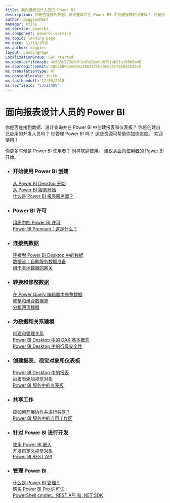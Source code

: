 ```yaml
---
title: 面向报表设计人员的 Power BI
description: 你是否连接到数据、设计查询并在 Power BI 中创建报表和仪表板？ 你是创建自己应用的开发人员还是 Power BI 管理员？
author: maggiesMSFT
manager: kfile
ms.service: powerbi
ms.component: powerbi-service
ms.topic: landing-page
ms.date: 11/19/2018
ms.author: maggies
layout: LandingPage
LocalizationGroup: Get started
ms.openlocfilehash: 4e585c573e9df1e0189eebb67914b2fa168b9b45
ms.sourcegitcommit: 2882b8962ed03c188257c042e537c76b052545c5
ms.translationtype: HT
ms.contentlocale: zh-CN
ms.lasthandoff: 12/08/2018
ms.locfileid: "53111489"
---
```

# <a name="power-bi-for-report-designers"></a>面向报表设计人员的 Power BI

你是否连接到数据、设计查询并在 Power BI 中创建报表和仪表板？ 你是创建自己应用的开发人员吗？ 你管理 Power BI 吗？ 这些资源可帮助你加快进度。 欢迎使用！

你更多时候是 Power BI 使用者？ 同样欢迎使用。 建议从[面向使用者的 Power BI](consumer/power-bi-consumer-landing.md) 开始。

<ul class="panelContent cardsF"> 
              <li> 
                             <div class="cardSize"> 
                                           <div class="cardPadding"> 
                                                          <div class="card"> 
                                                                        <div class="cardText"> 
                                                                                      <h3>开始使用 Power BI 创建</h3> 
                                                                                      <p></p>
                                                                                            <a href="desktop-what-is-desktop.md">从 Power BI Desktop 开始</a><br/> 
                                                                                            <a href="power-bi-overview.md">从 Power BI 服务开始</a><br/> 
                                                                                            <a href="report-server/get-started.md">什么是 Power BI 报表服务器？</a>
                                                                        </div> 
                                                          </div> 
                                           </div> 
                             </div> 
              </li>
              <li> 
                             <div class="cardSize"> 
                                           <div class="cardPadding"> 
                                                          <div class="card"> 
                                                                        <div class="cardText"> 
                                                                                      <h3>Power BI 许可</h3> 
                                                                                      <p></p>
                                                                                            <a href="service-admin-licensing-organization.md">组织中的 Power BI 许可</a><br/> 
                                                                                            <a href="service-premium.md">Power BI Premium：这是什么？</a> 
                                                                        </div> 
                                                          </div> 
                                           </div> 
                             </div> 
              </li>
              <li> 
                             <div class="cardSize"> 
                                           <div class="cardPadding"> 
                                                          <div class="card"> 
                                                                        <div class="cardText"> 
                                                                                      <h3>连接到数据</h3> 
                                                                                      <p></p>
                                                                                            <a href="desktop-quickstart-connect-to-data.md">连接到 Power BI Desktop 中的数据</a><br/> 
                                                                                            <a href="service-dataflows-overview.md">数据流：自助服务数据准备</a><br/> 
                                                                                            <a href="service-gateway-install.md">用于本地数据的网关</a>
                                                                        </div> 
                                                          </div> 
                                           </div> 
                             </div> 
              </li>
              <li> 
                             <div class="cardSize"> 
                                           <div class="cardPadding"> 
                                                          <div class="card"> 
                                                                        <div class="cardText"> 
                                                                                      <h3>转换和修整数据</h3> 
                                                                                      <p></p>
                                                                                            <a href="desktop-common-query-tasks.md">在 Power Query 编辑器中修整数据</a><br/> 
                                                                                            <a href="desktop-shape-and-combine-data.md">修整和组合数据源</a><br/> 
                                                                                            <a href="desktop-tutorial-importing-and-analyzing-data-from-a-web-page.md">分析网页数据</a>
                                                                        </div> 
                                                          </div> 
                                           </div> 
                             </div> 
              </li>
              <li> 
                             <div class="cardSize"> 
                                           <div class="cardPadding"> 
                                                          <div class="card"> 
                                                                       <div class="cardText"> 
                                                                                      <h3>为数据和关系建模</h3> 
                                                                                      <p></p>
                                                                                            <a href="desktop-create-and-manage-relationships.md">创建和管理关系</a><br/>
                                                                                            <a href="desktop-quickstart-learn-dax-basics.md">Power BI Desktop 中的 DAX 基本概念</a><br/> 
                                                                                            <a href="service-admin-rls.md">Power BI Desktop 中的行级安全性</a> 
                                                                        </div> 
                                                          </div> 
                                           </div> 
                             </div> 
              </li>
              <li> 
                             <div class="cardSize"> 
                                           <div class="cardPadding"> 
                                                          <div class="card"> 
                                                                        <div class="cardText"> 
                                                                                      <h3>创建报表、视觉对象和仪表板</h3> 
                                                                                      <p></p>
                                                                                            <a href="desktop-report-view.md">Power BI Desktop 中的报表</a><br/> 
                                                                                            <a href="power-bi-report-add-visualizations-i.md">向报表添加视觉对象</a><br/> 
                                                                                            <a href="service-dashboard-create.md">Power BI 服务中的仪表板</a>
                                                                        </div> 
                                                          </div> 
                                           </div> 
                             </div> 
              </li>
              <li> 
                             <div class="cardSize"> 
                                           <div class="cardPadding"> 
                                                          <div class="card"> 
                                                                        <div class="cardText"> 
                                                                                      <h3>共享工作</h3> 
                                                                                      <p></p>
                                                                                            <a href="service-how-to-collaborate-distribute-dashboards-reports.md">应如何开展协作并进行共享？</a><br/>
                                                                                            <a href="service-create-workspaces.md">Power BI 服务中的应用工作区</a> 
                                                                        </div> 
                                                          </div> 
                                           </div> 
                             </div> 
              </li>
              <li> 
                             <div class="cardSize"> 
                                           <div class="cardPadding"> 
                                                          <div class="card"> 
                                                                        <div class="cardText"> 
                                                                                      <h3>针对 Power BI 进行开发</h3> 
                                                                                      <p></p>
                                                                                            <a href="developer/embedding.md">使用 Power BI 嵌入</a><br/> 
                                                                                            <a href="developer/custom-visual-develop-tutorial.md">开发自定义视觉对象</a><br/> 
                                                                                            <a href="https://docs.microsoft.com/rest/api/power-bi">Power BI REST API</a>
                                                                        </div> 
                                                          </div> 
                                           </div> 
                             </div> 
              </li>
              <li> 
                             <div class="cardSize"> 
                                           <div class="cardPadding"> 
                                                          <div class="card"> 
                                                                        <div class="cardText"> 
                                                                                      <h3>管理 Power BI</h3> 
                                                                                      <p></p>
                                                                                            <a href="service-admin-administering-power-bi-in-your-organization.md">什么是 Power BI 管理？</a><br/> 
                                                                                            <a href="service-admin-purchasing-power-bi-pro.md">购买 Power BI Pro 许可证</a><br/>
                                                                                            <a href="service-admin-reference.md">PowerShell cmdlet、REST API 和 .NET SDK</a>
                                                                        </div> 
                                                          </div> 
                                           </div> 
                             </div> 
              </li>
</ul>



